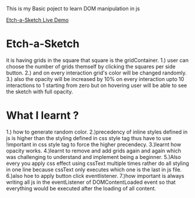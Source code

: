This is my Basic poject to learn DOM manipulation in js

[Etch-a-Sketch Live Demo](https://devansh-sys.github.io/Etch-a-Sketch-/)

# Etch-a-Sketch
it is having grids in the square that square is the     gridContainer.
1.) user can choose the number of grids themself by clicking the squares per side button.
2.) and on every interaction grid's color will be changed randomly.
3.) also the opacity will be increased by 10% on every interaction upto 10 interactions to 1 starting from zero but on hovering user will be able to see the sketch with full opacity.

# What I learnt ?
1.) how to generate random color.
2.)precedency of inline styles defined in js is higher than the styling defined in css style tag thus have to use !important in css style tag to force the higher precendecy.
3.)learnt how opacity works.
4.)learnt to remove and add grids again and again which was challenging to understand and implement being a beginner.
5.)Also every you apply css effect using cssText multiple times rather do all styling in one line because cssText only executes which one is the last in js file.
6.)also hoe to apply button click eventlistener.
7.)how important is always writing all js in the eventListener of DOMContentLoaded event so that everything would be executed after the loading of all content.


